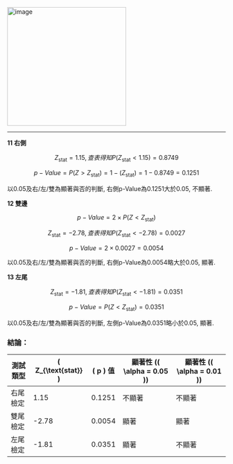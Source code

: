 <img width="274" alt="image" src="https://github.com/user-attachments/assets/c813b168-5f91-4aed-a8aa-3bdac337d2fa">

---

**11 右側**

$$
Z_{\text{stat}} = 1.15, 查表得知 P(Z_{\text{stat}} < 1.15) = 0.8749
$$

$$
p-Value = P(Z > Z_{\text{stat}}) = 1 - (Z_{\text{stat}}) = 1 - 0.8749 = 0.1251
$$

以0.05及右/左/雙為顯著與否的判斷, 右側p-Value為0.1251大於0.05, 不顯著.

**12 雙邊**

$$
p-Value = 2 \times P(Z < Z_{\text{stat}})
$$

$$
Z_{\text{stat}} = -2.78 , 查表得知 P(Z_{\text{stat}} < -2.78) = 0.0027
$$

$$
p-Value = 2 \times 0.0027 = 0.0054
$$    

以0.05及右/左/雙為顯著與否的判斷, 右側p-Value為0.0054略大於0.05, 顯著.

**13 左尾**

$$
Z_{\text{stat}} = -1.81, 查表得知 P(Z_{\text{stat}} < -1.81) = 0.0351
$$

$$
p-Value = P(Z < Z_{\text{stat}}) = 0.0351
$$

以0.05及右/左/雙為顯著與否的判斷, 左側p-Value為0.0351略小於0.05, 顯著.

### 結論：
| 測試類型        | \( Z_{\text{stat}} \) | \( p \) 值  | 顯著性 (\( \alpha = 0.05 \)) | 顯著性 (\( \alpha = 0.01 \)) |
|------------------|-----------------|----------|-------------------------|-------------------------|
| 右尾檢定        | 1.15            | 0.1251   | 不顯著                  | 不顯著                  |
| 雙尾檢定        | -2.78           | 0.0054   | 顯著                    | 顯著                    |
| 左尾檢定        | -1.81           | 0.0351   | 顯著                    | 不顯著                  |

